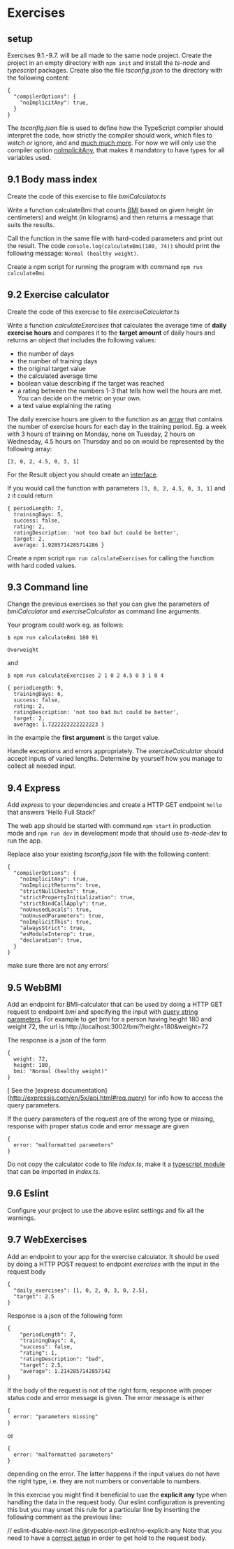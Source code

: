 # Exercises

## setup

Exercises 9.1.-9.7. will be all made to the same node project. Create the project in an empty directory with `npm init` and install the _ts-node_ and _typescript_ packages. Create also the file _tsconfig.json_ to the directory with the following content:

```
{
  "compilerOptions": {
    "noImplicitAny": true,
  }
}
```

The _tsconfig.json_ file is used to define how the TypeScript compiler should interpret the code, how strictly the compiler should work, which files to watch or ignore, and and [much much more](https://www.typescriptlang.org/docs/handbook/tsconfig-json.ht). For now we will only use the compiler option [noImplicitAny](https://www.typescriptlang.org/docs/handbook/2/everyday-types.html#noimplicitany), that makes it mandatory to have types for all variables used.

## 9.1 Body mass index

Create the code of this exercise to file _bmiCalculator.ts_

Write a function calculateBmi that counts [BMI](https://en.wikipedia.org/wiki/Body_mass_index) based on given height (in centimeters) and weight (in kilograms) and then returns a message that suits the results.

Call the function in the same file with hard-coded parameters and print out the result. The code `console.log(calculateBmi(180, 74))` should print the following message: `Normal (healthy weight)`.

Create a npm script for running the program with command `npm run calculateBmi`

## 9.2 Exercise calculator

Create the code of this exercise to file _exerciseCalculator.ts_

Write a function _calculateExercises_ that calculates the average time of **daily exercise hours** and compares it to the **target amount** of daily hours and returns an object that includes the following values:

- the number of days
- the number of training days
- the original target value
- the calculated average time
- boolean value describing if the target was reached
- a rating between the numbers 1-3 that tells how well the hours are met. You can decide on the metric on your own.
- a text value explaining the rating

The daily exercise hours are given to the function as an [array](https://www.typescriptlang.org/docs/handbook/basic-types.html#array) that contains the number of exercise hours for each day in the training period. Eg. a week with 3 hours of training on Monday, none on Tuesday, 2 hours on Wednesday, 4.5 hours on Thursday and so on would be represented by the following array:

```
[3, 0, 2, 4.5, 0, 3, 1]
```

For the Result object you should create an [interface](https://www.typescriptlang.org/docs/handbook/interfaces.html).

If you would call the function with parameters `[3, 0, 2, 4.5, 0, 3, 1]` and `2` it could return

```
{ periodLength: 7,
  trainingDays: 5,
  success: false,
  rating: 2,
  ratingDescription: 'not too bad but could be better',
  target: 2,
  average: 1.9285714285714286 }
```

Create a npm script `npm run calculateExercises` for calling the function with hard coded values.

## 9.3 Command line

Change the previous exercises so that you can give the parameters of _bmiCalculator_ and _exerciseCalculator_ as command line arguments.

Your program could work eg. as follows:

```
$ npm run calculateBmi 180 91

Overweight
```

and

```
$ npm run calculateExercises 2 1 0 2 4.5 0 3 1 0 4

{ periodLength: 9,
  trainingDays: 6,
  success: false,
  rating: 2,
  ratingDescription: 'not too bad but could be better',
  target: 2,
  average: 1.7222222222222223 }
```

In the example the **first argument** is the target value.

Handle exceptions and errors appropriately. The _exerciseCalculator_ should accept inputs of varied lengths. Determine by yourself how you manage to collect all needed input.

## 9.4 Express

Add _express_ to your dependencies and create a HTTP GET endpoint `hello` that answers 'Hello Full Stack!'

The web app should be started with command `npm start` in production mode and `npm run dev` in development mode that should use _ts-node-dev_ to run the app.

Replace also your existing _tsconfig.json_ file with the following content:

```
{
  "compilerOptions": {
    "noImplicitAny": true,
    "noImplicitReturns": true,
    "strictNullChecks": true,
    "strictPropertyInitialization": true,
    "strictBindCallApply": true,
    "noUnusedLocals": true,
    "noUnusedParameters": true,
    "noImplicitThis": true,
    "alwaysStrict": true,
    "esModuleInterop": true,
    "declaration": true,
  }
}
```

make sure there are not any errors!

## 9.5 WebBMI

Add an endpoint for BMI-calculator that can be used by doing a HTTP GET request to endpoint _bmi_ and specifying the input with [query string parameters](https://en.wikipedia.org/wiki/Query_string). For example to get bmi for a person having height 180 and weight 72, the url is http://localhost:3002/bmi?height=180&weight=72

The response is a json of the form

```
{
  weight: 72,
  height: 180,
  bmi: "Normal (healthy weight)"
}
```
[
See the ]express documentation](http://expressjs.com/en/5x/api.html#req.query) for info how to access the query parameters.

If the query parameters of the request are of the wrong type or missing, response with proper status code and error message are given

```
{
  error: "malformatted parameters"
}
```

Do not copy the calculator code to file _index.ts_, make it a [typescript module](https://www.typescriptlang.org/docs/handbook/modules.html) that can be imported in _index.ts_.

## 9.6 Eslint

Configure your project to use the above eslint settings and fix all the warnings.

## 9.7 WebExercises

Add an endpoint to your app for the exercise calculator. It should be used by doing a HTTP POST request to endpoint _exercises_ with the input in the request body

```
{
  "daily_exercises": [1, 0, 2, 0, 3, 0, 2.5],
  "target": 2.5
}
```

Response is a json of the following form

```
{
    "periodLength": 7,
    "trainingDays": 4,
    "success": false,
    "rating": 1,
    "ratingDescription": "bad",
    "target": 2.5,
    "average": 1.2142857142857142
}
```

If the body of the request is not of the right form, response with proper status code and error message is given. The error message is either

```
{
  error: "parameters missing"
}
```

or

```
{
  error: "malformatted parameters"
}
```

depending on the error. The latter happens if the input values do not have the right type, i.e. they are not numbers or convertable to numbers.

In this exercise you might find it beneficial to use the **explicit any** type when handling the data in the request body. Our eslint configuration is preventing this but you may unset this rule for a particular line by inserting the following comment as the previous line:

// eslint-disable-next-line @typescript-eslint/no-explicit-any
Note that you need to have a [correct setup](https://fullstackopen.com/en/part3/node_js_and_express/#receiving-data) in order to get hold to the request body.